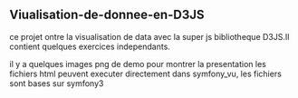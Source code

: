 ## Viualisation-de-donnee-en-D3JS
ce projet ontre la visualisation de data avec la super js bibliotheque D3JS.Il contient quelques exercices independants.

  il y a quelques images png de demo pour montrer la presentation
  les fichiers html peuvent executer directement
  dans symfony_vu, les fichiers sont bases sur symfony3
